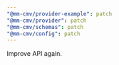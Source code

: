 ```yaml
---
"@mm-cmv/provider-example": patch
"@mm-cmv/provider": patch
"@mm-cmv/schemas": patch
"@mm-cmv/config": patch
---
```


Improve API again.
